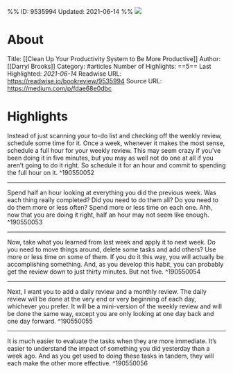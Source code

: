 %%
ID: 9535994
Updated: 2021-06-14
%%
![](https://readwise-assets.s3.amazonaws.com/static/images/article2.74d541386bbf.png)

# About
Title: [[Clean Up Your Productivity System to Be More Productive]]
Author: [[Darryl Brooks]]
Category: #articles
Number of Highlights: ==5==
Last Highlighted: *2021-06-14*
Readwise URL: https://readwise.io/bookreview/9535994
Source URL: https://medium.com/p/fdae68e0dbc


# Highlights 
Instead of just scanning your to-do list and checking off the weekly review, schedule some time for it. Once a week, whenever it makes the most sense, schedule a full hour for your weekly review. This may seem crazy if you’ve been doing it in five minutes, but you may as well not do one at all if you aren’t going to do it right. So schedule it for an hour and commit to spending the full hour on it.  ^190550052

---

Spend half an hour looking at everything you did the previous week. Was each thing really completed? Did you need to do them all? Do you need to do them more or less often? Spend more or less time on each one. Ahh, now that you are doing it right, half an hour may not seem like enough.  ^190550053

---

Now, take what you learned from last week and apply it to next week. Do you need to move things around, delete some tasks and add others? Use more or less time on some of them. If you do it this way, you will actually be accomplishing something. And, as you develop this habit, you can probably get the review down to just thirty minutes. But not five.  ^190550054

---

Next, I want you to add a daily review and a monthly review. The daily review will be done at the very end or very beginning of each day, whichever you prefer. It will be a mini-version of the weekly review and will be done the same way, except you are only looking at one day back and one day forward.  ^190550055

---

It is much easier to evaluate the tasks when they are more immediate. It’s easier to understand the impact of something you did yesterday than a week ago. And as you get used to doing these tasks in tandem, they will each make the other more effective.  ^190550056

